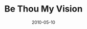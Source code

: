---
layout: music 
title: "Be Thou My Vision"
date: 2010-05-10 
description: "Song from the Lavish series."
audio: "http://s3.amazonaws.com/crossroadsaudiomessages/06%20Be%20Thou%20My%20Vision.mp3"
audio-duration: "03:26"
src: "http://s3.amazonaws.com/crossroads-media/images/legacy/content/DefaultVideoImage.jpg"
---